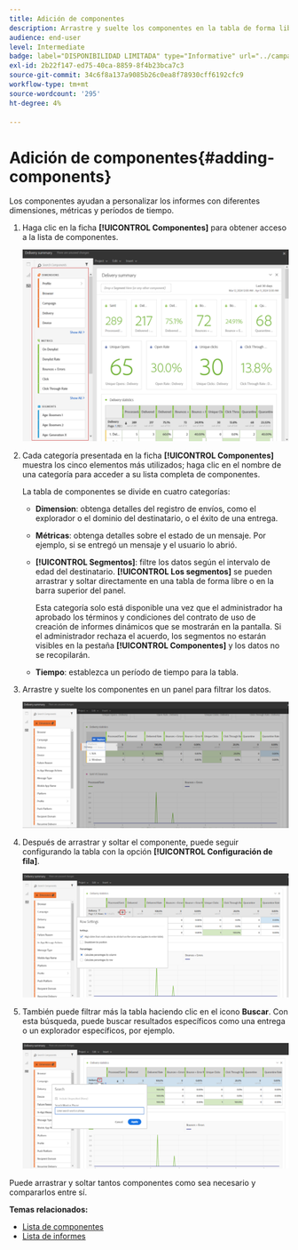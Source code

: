 ```yaml
---
title: Adición de componentes
description: Arrastre y suelte los componentes en la tabla de forma libre para empezar a filtrar los datos y crear el informe.
audience: end-user
level: Intermediate
badge: label="DISPONIBILIDAD LIMITADA" type="Informative" url="../campaign-standard-migration-home.md" tooltip="Restringido a usuarios migrados por el Campaign Standard"
exl-id: 2b22f147-ed75-40ca-8859-8f4b23bca7c3
source-git-commit: 34c6f8a137a9085b26c0ea8f78930cff6192cfc9
workflow-type: tm+mt
source-wordcount: '295'
ht-degree: 4%

---
```


# Adición de componentes{#adding-components}

Los componentes ayudan a personalizar los informes con diferentes dimensiones, métricas y períodos de tiempo.

1. Haga clic en la ficha **[!UICONTROL Componentes]** para obtener acceso a la lista de componentes.

   ![](assets/dynamic_report_components.png)

1. Cada categoría presentada en la ficha **[!UICONTROL Componentes]** muestra los cinco elementos más utilizados; haga clic en el nombre de una categoría para acceder a su lista completa de componentes.

   La tabla de componentes se divide en cuatro categorías:

   * **Dimension**: obtenga detalles del registro de envíos, como el explorador o el dominio del destinatario, o el éxito de una entrega.
   * **Métricas**: obtenga detalles sobre el estado de un mensaje. Por ejemplo, si se entregó un mensaje y el usuario lo abrió.
   * **[!UICONTROL Segmentos]**: filtre los datos según el intervalo de edad del destinatario. **[!UICONTROL Los segmentos]** se pueden arrastrar y soltar directamente en una tabla de forma libre o en la barra superior del panel.

     Esta categoría solo está disponible una vez que el administrador ha aprobado los términos y condiciones del contrato de uso de creación de informes dinámicos que se mostrarán en la pantalla. Si el administrador rechaza el acuerdo, los segmentos no estarán visibles en la pestaña **[!UICONTROL Componentes]** y los datos no se recopilarán.

   * **Tiempo**: establezca un período de tiempo para la tabla.

1. Arrastre y suelte los componentes en un panel para filtrar los datos.

   ![](assets/dynamic_report_components_2.png)

1. Después de arrastrar y soltar el componente, puede seguir configurando la tabla con la opción **[!UICONTROL Configuración de fila]**.

   ![](assets/dynamic_report_components_3.png)

1. También puede filtrar más la tabla haciendo clic en el icono **Buscar**. Con esta búsqueda, puede buscar resultados específicos como una entrega o un explorador específicos, por ejemplo.

   ![](assets/dynamic_report_components_4.png)

Puede arrastrar y soltar tantos componentes como sea necesario y compararlos entre sí.

**Temas relacionados:**

* [Lista de componentes](list-of-components.md)
* [Lista de informes](defining-the-report-period.md)
